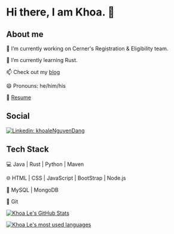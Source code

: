 # Hi there, I am Khoa. 👋

##  About me

🔭 I’m currently working on Cerner's Registration & Eligibility team.

🌱 I’m currently learning Rust.

📫 Check out my [blog](https://lendkhoa.gitlab.io/) 

😄 Pronouns: he/him/his

📝 [Resume](./resume_2020.pdf)

## Social

[![Linkedin: khoaleNguyenDang](https://img.shields.io/badge/-khoaleNguyenDang-blue?style=flat-square&logo=Linkedin&logoColor=white&link=https://www.linkedin.com/in/khoaleNguyenDang/)](https://www.linkedin.com/in/khoaleNguyenDang/) &nbsp;


## Tech Stack

💻  Java | Rust | Python | Maven

🌐  HTML | CSS | JavaScript | BootStrap | Node.js

💾  MySQL | MongoDB

🔧  Git

[![Khoa Le's GitHub Stats](https://github-readme-stats.vercel.app/api?username=lendkhoa&show_icons=true)](https://github.com/lendkhoa)

[![Khoa Le's most used languages](https://github-readme-stats.vercel.app/api/top-langs/?username=lendkhoa&layout=compact&theme=radical)](https://github.com/lendkhoa)
